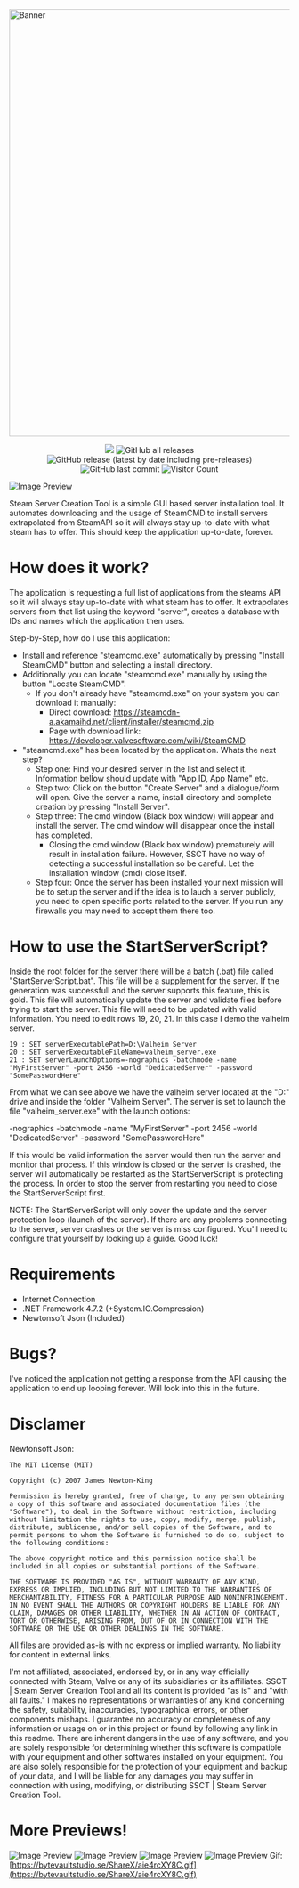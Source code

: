 <img src="https://socialify.git.ci/n0tic/SteamServerCreationTool/image?description=1&font=Inter&forks=1&issues=1&language=1&owner=1&pattern=Floating%20Cogs&pulls=1&stargazers=1&theme=Light" alt="Banner" width="768"/>

<p align="center">
  <img src="https://img.shields.io/badge/status-Alpha-blue" />
  <img alt="GitHub all releases" src="https://img.shields.io/github/downloads/n0tic/SteamServerCreationTool/total?color=orange&label=downloads">
  <img alt="GitHub release (latest by date including pre-releases)" src="https://img.shields.io/github/v/release/n0tic/SteamServerCreationTool?color=seagreen&include_prereleases">
  <img alt="GitHub last commit" src="https://img.shields.io/github/last-commit/n0tic/SteamServerCreationTool?color=crimson">
  <img alt="Visitor Count" src="https://visitor-badge.glitch.me/badge?page_id=n0tic.SteamServerCreationTool">
</p>

![Image Preview](http://bytevaultstudio.se/ShareX/SteamServerCreationTool_D6oDqkanhq.png)

Steam Server Creation Tool is a simple GUI based server installation tool.
It automates downloading and the usage of SteamCMD to install servers extrapolated from SteamAPI so it will always stay up-to-date with what steam has to offer. This should keep the application up-to-date, forever.

# How does it work?
The application is requesting a full list of applications from the steams API so it will always stay up-to-date with what steam has to offer.
It extrapolates servers from that list using the keyword "server", creates a database with IDs and names which the application then uses.

Step-by-Step, how do I use this application:
- Install and reference "steamcmd.exe" automatically by pressing "Install SteamCMD" button and selecting a install directory.
- Additionally you can locate "steamcmd.exe" manually by using the button "Locate SteamCMD".
  - If you don't already have "steamcmd.exe" on your system you can download it manually:
    - Direct download: https://steamcdn-a.akamaihd.net/client/installer/steamcmd.zip
    - Page with download link: https://developer.valvesoftware.com/wiki/SteamCMD
- "steamcmd.exe" has been located by the application. Whats the next step?
  - Step one: Find your desired server in the list and select it. Information bellow should update with "App ID, App Name" etc.
  - Step two: Click on the button "Create Server" and a dialogue/form will open. Give the server a name, install directory and complete creation by pressing "Install Server".
  - Step three: The cmd window (Black box window) will appear and install the server. The cmd window will disappear once the install has completed. 
    - Closing the cmd window (Black box window) prematurely will result in installation failure. However, SSCT have no way of detecting a successful installation so be careful. Let the installation window (cmd) close itself.
  - Step four: Once the server has been installed your next mission will be to setup the server and if the idea is to lauch a server publicly, you need to open specific ports related to the server. If you run any firewalls you may need to accept them there too.
  
# How to use the StartServerScript?
Inside the root folder for the server there will be a batch (.bat) file called "StartServerScript.bat".
This file will be a supplement for the server. If the generation was successfull and the server supports this feature, this is gold.
This file will automatically update the server and validate files before trying to start the server.
This file will need to be updated with valid information. You need to edit rows 19, 20, 21. In this case I demo the valheim server.
```
19 : SET serverExecutablePath=D:\Valheim Server
20 : SET serverExecutableFileName=valheim_server.exe
21 : SET serverLaunchOptions=-nographics -batchmode -name "MyFirstServer" -port 2456 -world "DedicatedServer" -password "SomePasswordHere"
```
From what we can see above we have the valheim server located at the "D:\" drive and inside the folder "Valheim Server".
The server is set to launch the file "valheim_server.exe" with the launch options:

-nographics -batchmode -name "MyFirstServer" -port 2456 -world "DedicatedServer" -password "SomePasswordHere"

If this would be valid information the server would then run the server and monitor that process. If this window is closed or the server is crashed, the server will automatically be restarted as the StartServerScript is protecting the process. In order to stop the server from restarting you need to close the StartServerScript first.

NOTE: The StartServerScript will only cover the update and the server protection loop (launch of the server). If there are any problems connecting to the server, server crashes or the server is miss configured. You'll need to configure that yourself by looking up a guide. Good luck!
  
# Requirements
- Internet Connection
- .NET Framework 4.7.2 (+System.IO.Compression)
- Newtonsoft Json (Included)

# Bugs?
I've noticed the application not getting a response from the API causing the application to end up looping forever. Will look into this in the future.

# Disclamer
Newtonsoft Json:
```
The MIT License (MIT)

Copyright (c) 2007 James Newton-King

Permission is hereby granted, free of charge, to any person obtaining a copy of this software and associated documentation files (the "Software"), to deal in the Software without restriction, including without limitation the rights to use, copy, modify, merge, publish, distribute, sublicense, and/or sell copies of the Software, and to permit persons to whom the Software is furnished to do so, subject to the following conditions:

The above copyright notice and this permission notice shall be included in all copies or substantial portions of the Software.

THE SOFTWARE IS PROVIDED "AS IS", WITHOUT WARRANTY OF ANY KIND, EXPRESS OR IMPLIED, INCLUDING BUT NOT LIMITED TO THE WARRANTIES OF MERCHANTABILITY, FITNESS FOR A PARTICULAR PURPOSE AND NONINFRINGEMENT. IN NO EVENT SHALL THE AUTHORS OR COPYRIGHT HOLDERS BE LIABLE FOR ANY CLAIM, DAMAGES OR OTHER LIABILITY, WHETHER IN AN ACTION OF CONTRACT, TORT OR OTHERWISE, ARISING FROM, OUT OF OR IN CONNECTION WITH THE SOFTWARE OR THE USE OR OTHER DEALINGS IN THE SOFTWARE.
```

All files are provided as-is with no express or implied warranty. No liability for content in external links.

I'm not affiliated, associated, endorsed by, or in any way officially connected with Steam, Valve or any of its subsidiaries or its affiliates. SSCT | Steam Server Creation Tool and all its content is provided "as is" and "with all faults." I makes no representations or warranties of any kind concerning the safety, suitability, inaccuracies, typographical errors, or other components mishaps. I guarantee no accuracy or completeness of any information or usage on or in this project or found by following any link in this readme. There are inherent dangers in the use of any software, and you are solely responsible for determining whether this software is compatible with your equipment and other softwares installed on your equipment. You are also solely responsible for the protection of your equipment and backup of your data, and I will be liable for any damages you may suffer in connection with using, modifying, or distributing SSCT | Steam Server Creation Tool.

# More Previews!
![Image Preview](https://bytevaultstudio.se/ShareX/SteamServerCreationTool_lz8vSbVBwZ.png)
![Image Preview](https://bytevaultstudio.se/ShareX/SteamServerCreationTool_Rch61lrBjM.png)
![Image Preview](https://bytevaultstudio.se/ShareX/SteamServerCreationTool_tJykqy2oIW.png)
![Image Preview](https://bytevaultstudio.se/ShareX/SteamServerCreationTool_01I8ZZKSgG.png)
Gif: [https://bytevaultstudio.se/ShareX/aie4rcXY8C.gif](https://bytevaultstudio.se/ShareX/aie4rcXY8C.gif)

